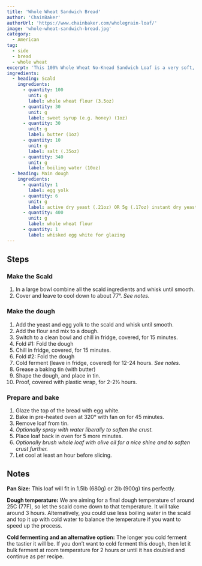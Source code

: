 ```yaml
---
title: 'Whole Wheat Sandwich Bread'
author: 'ChainBaker'
authorUrl: 'https://www.chainbaker.com/wholegrain-loaf/'
image: 'whole-wheat-sandwich-bread.jpg'
category:
  - American
tag:
  - side
  - bread
  - whole wheat
excerpt: 'This 100% Whole Wheat No-Knead Sandwich Loaf is a very soft, springy, and flavorful loaf that will stay soft for days.'
ingredients:
  - heading: Scald
    ingredients:
      - quantity: 100
        unit: g
        label: whole wheat flour (3.5oz)
      - quantity: 30
        unit: g
        label: sweet syrup (e.g. honey) (1oz)
      - quantity: 30
        unit: g
        label: butter (1oz)
      - quantity: 10
        unit: g
        label: salt (.35oz)
      - quantity: 340
        unit: g
        label: boiling water (10oz)
  - heading: Main dough
    ingredients:
      - quantity: 1
        label: egg yolk
      - quantity: 6
        unit: g
        label: active dry yeast (.21oz) OR 5g (.17oz) instant dry yeast OR 15g (.52oz) fresh yeast
      - quantity: 400
        unit: g
        label: whole wheat flour
      - quantity: 1
        label: whisked egg white for glazing
---
```


## Steps

### Make the Scald

1. In a large bowl combine all the scald ingredients and whisk until smooth.
2. Cover and leave to cool down to about 77°. _See notes._

### Make the dough

1. Add the yeast and egg yolk to the scald and whisk until smooth.
2. Add the flour and mix to a dough.
3. Switch to a clean bowl and chill in fridge, covered, for 15 minutes.
4. Fold #1: Fold the dough
5. Chill in fridge, covered, for 15 minutes.
6. Fold #2: Fold the dough
7. Cold ferment (leave in fridge, covered) for 12-24 hours. _See notes._
8. Grease a baking tin (with butter)
9. Shape the dough, and place in tin.
10. Proof, covered with plastic wrap, for 2-2½ hours.

### Prepare and bake

1. Glaze the top of the bread with egg white.
2. Bake in pre-heated oven at 320° with fan on for 45 minutes.
3. Remove loaf from tin.
4. _Optionally spray with water liberally to soften the crust._
5. Place loaf back in oven for 5 more minutes.
6. _Optionally brush whole loaf with olive oil for a nice shine and to soften crust further._
7. Let cool at least an hour before slicing.

## Notes

**Pan Size:** This loaf will fit in 1.5lb (680g) or 2lb (900g) tins perfectly.

**Dough temperature:** We are aiming for a final dough temperature of around 25C (77F), so let the scald come down to that temperature. It will take around 3 hours. Alternatively, you could use less boiling water in the scald and top it up with cold water to balance the temperature if you want to speed up the process.

**Cold fermenting and an alternative option:** The longer you cold ferment the tastier it will be. If you don’t want to cold ferment this dough, then let it bulk ferment at room temperature for 2 hours or until it has doubled and continue as per recipe.
